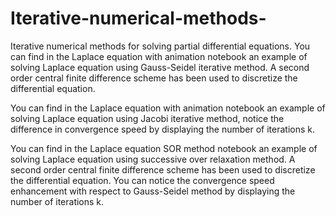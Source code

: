 # Iterative-numerical-methods-
Iterative numerical methods for solving partial differential equations. You can find in the Laplace equation with animation notebook an example of solving Laplace equation using Gauss-Seidel iterative method. A second order central finite difference scheme has been used to discretize the differential equation.  


You can find in the Laplace equation with animation notebook an example of solving Laplace equation using Jacobi iterative method, notice the difference in convergence speed by displaying the number of iterations k.


You can find in the Laplace equation SOR method notebook an example of solving Laplace equation using successive over relaxation method. A second order central finite difference scheme has been used to discretize the differential equation. You can notice the convergence speed enhancement with respect to Gauss-Seidel method by displaying the number of iterations k.  
